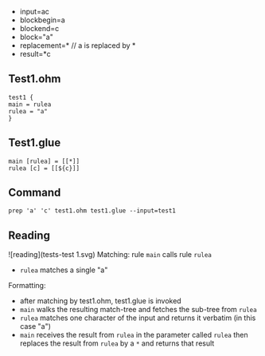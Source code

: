 - input=ac
- blockbegin=a
- blockend=c
- block="a"
- replacement=\*   // a is replaced by \*
- result=\*c

## Test1.ohm
```
test1 {
main = rulea
rulea = "a"
}
```
## Test1.glue
```
main [rulea] = [[*]]
rulea [c] = [[${c}]]
```
## Command
```
prep 'a' 'c' test1.ohm test1.glue --input=test1
```
## Reading
![reading](tests-test 1.svg)
Matching:
rule `main` calls rule `rulea`
- `rulea` matches a single "a"

Formatting:
- after matching by test1.ohm, test1.glue is invoked
- `main` walks the resulting match-tree and fetches the sub-tree from `rulea`
- `rulea` matches one character of the input and returns it verbatim (in this case "a")
- `main` receives the result from `rulea` in the parameter called `rulea` then replaces the result from `rulea` by a `*` and returns that result